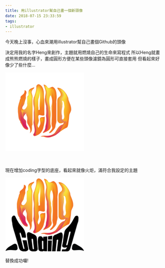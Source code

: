 ```yaml
---
title: 用illustrator幫自己畫一個新頭像
date: 2018-07-15 23:33:59
tags:
- illustrator
---
```


今天晚上沒事，心血來潮用illustrator幫自己畫個Github的頭像

決定用我的名字Heng來創作，主題就用燃燒自己的生命來寫程式
所以Heng就畫成熊熊燃燒的樣子，畫成圓形方便在某些頭像濾鏡為圓形可直接套用
但看起來好像少了些什麼...

<img src="/images/heng-001.png" width="50%" height="50%" alt="head img 1"/>

<br/><br/>
現在增加coding字型的底座，看起來就像火炬，滿符合我設定的主題

<img src="/images/heng-002.png" width="50%" height="50%" alt="head img 2"/>

替換成功囉!
